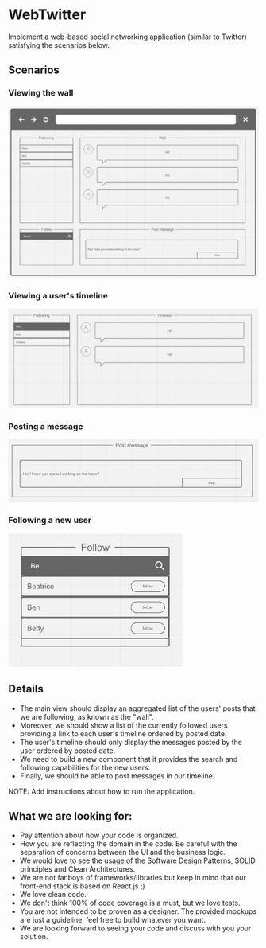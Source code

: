 WebTwitter 
========================

Implement a web-based social networking application (similar to Twitter) satisfying the scenarios below.

<h2>Scenarios</h2>

<h3>Viewing the wall</h3>
 
![View the wall](resources/wall.png)

<h3>Viewing a user's timeline</h3>
 
![View Timeline](resources/timeline.png)

<h3>Posting a message</h3>
 
![Post a message](resources/post.png)

<h3>Following a new user</h3>

![Follow](resources/follow.png)

<h2>Details</h2>

* The main view should display an aggregated list of the users' posts that we are following, as known as the "wall".
* Moreover, we should show a list of the currently followed users providing a link to each user's timeline ordered by posted date.
* The user's timeline should only display the messages posted by the user ordered by posted date.
* We need to build a new component that it provides the search and following capabilities for the new users.
* Finally, we should be able to post messages in our timeline.

NOTE: Add instructions about how to run the application.

<h2>What we are looking for: </h2>

* Pay attention about how your code is organized.
* How you are reflecting the domain in the code. Be careful with the separation of concerns between the UI and the business logic.
* We would love to see the usage of the Software Design Patterns, SOLID principles and Clean Architectures.
* We are not fanboys of frameworks/libraries but keep in mind that our front-end stack is based on React.js ;)
* We love clean code.
* We don't think 100% of code coverage is a must, but we love tests.
* You are not intended to be proven as a designer. The provided mockups are just a guideline, feel free to build whatever you want.
* We are looking forward to seeing your code and discuss with you your solution.


